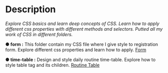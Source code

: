# Description
 *Explore CSS basics and learn deep concepts of CSS. Learn how to apply different css properties with different methods and selectors. Putted all my work of CSS in different folders.*

**● form :** This folder contain my CSS file where I give style to registration form. Explore different css properties and learn how to apply. [Form](./form)

**● time-table :** Design and style daily routine time-table. Explore how to style table tag and its children. [Routine Table](./time-table/)